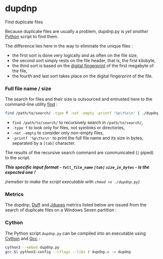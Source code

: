 # dupdnp
Find duplicate files

Because duplicate files are usually a problem, dupdnp.py is *yet another* [Python](http://python.org/) script to find them.

The difference lies here in the way to eliminate the unique files :
* the first sort is done very logically and as often on the file size,
* the second sort simply rests on the file header, that is, the first kilobyte,
* the third sort is based on the [digital fingerprint](https://en.wikipedia.org/w/index.php?title=Message_digest) of the first megabyte of the file,
* the fourth and last sort takes place on the digital fingerprint of the file.



### Full file name / size

The search for files and their size is outsourced and entrusted here to the command-line utility [find](https://www.gnu.org/software/findutils/manual/html_mono/find.html) :

```bash
find /path/to/search/ -type f -not -empty -printf '%p\t%s\n' | ./dupdnp.py
```
* `find /path/to/search/` to recursively search in `/path/to/search/`,
* `-type f` to look only for files, not symlinks or directories,
* `-not -empty` to consider only non-empty files,
* `-printf '%p\t%s\n'` to print the full file name and its size in bytes, separated by a `[tab]` character.

The results of the recursive search command are communicated (`|` piped) to the script.

***This specific input format - `full_file_name` `[tab]` `size_in_bytes` - is the expected one !***

*(remeber to make the script executable with `chmod +x ./dupdnp.py`)*



### Metrics

The dupdnp, [Duff](https://github.com/elmindreda/duff) and [Jdupes](https://github.com/jbruchon/jdupes) metrics listed below are issued from the search of duplicate files on a Windows Seven partition :



### Cython

The Python script `dupdnp.py` can be compiled into an executable using [Cython](http://cython.org/) and [Gcc](https://gcc.gnu.org/) :
```bash
cython3 --embed dupdnp.py
gcc $( python3-config --cflags --libs ) dupdnp.c -o dupdnp
```
